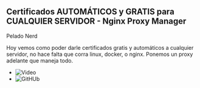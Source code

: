 ##  Certificados AUTOMÁTICOS y GRATIS para CUALQUIER SERVIDOR - Nginx Proxy Manager
Pelado Nerd

Hoy vemos como poder darle certificados gratis y automáticos a cualquier servidor, no hace falta que corra linux, docker, o nginx. Ponemos un proxy adelante que maneja todo.
- ![ Video ](https://www.youtube.com/watch?v=0n9DLj2ndo4)
- ![ GitHUb ](https://github.com/pablokbs/peladonerd/tree/master/v2m/32)
